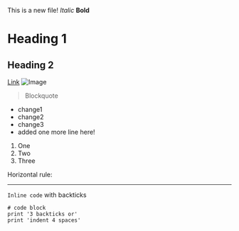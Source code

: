 This is a new file!
*Italic*
**Bold**
# Heading 1
## Heading 2
[Link](http://a.com)
![Image](https://upload.wikimedia.org/wikipedia/commons/thumb/2/28/HelloWorld.svg/1200px-HelloWorld.svg.png)
> Blockquote

* change1
* change2
* change3
* added one more line here!

1. One
2. Two
3. Three

Horizontal rule:

---

`Inline code` with backticks

```
# code block
print '3 backticks or'
print 'indent 4 spaces'
```
